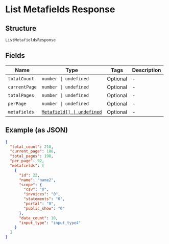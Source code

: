 
# List Metafields Response

## Structure

`ListMetafieldsResponse`

## Fields

| Name | Type | Tags | Description |
|  --- | --- | --- | --- |
| `totalCount` | `number \| undefined` | Optional | - |
| `currentPage` | `number \| undefined` | Optional | - |
| `totalPages` | `number \| undefined` | Optional | - |
| `perPage` | `number \| undefined` | Optional | - |
| `metafields` | [`Metafield[] \| undefined`](../../doc/models/metafield.md) | Optional | - |

## Example (as JSON)

```json
{
  "total_count": 210,
  "current_page": 186,
  "total_pages": 198,
  "per_page": 92,
  "metafields": [
    {
      "id": 22,
      "name": "name2",
      "scope": {
        "csv": "0",
        "invoices": "0",
        "statements": "0",
        "portal": "0",
        "public_show": "0"
      },
      "data_count": 10,
      "input_type": "input_type4"
    }
  ]
}
```

